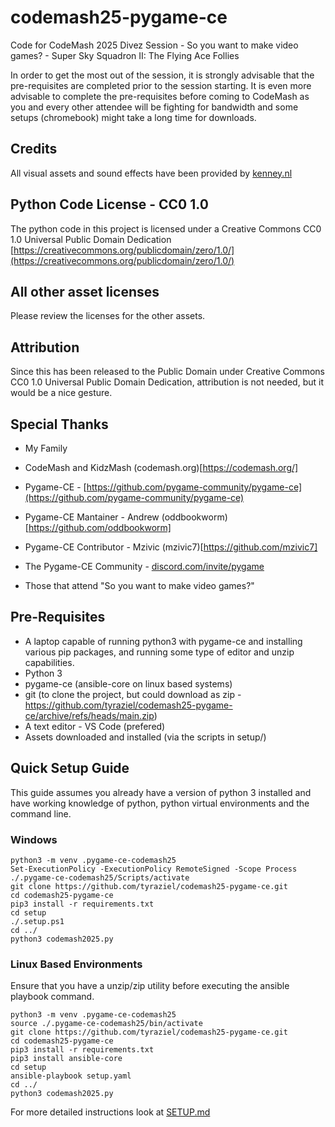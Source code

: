 # codemash25-pygame-ce
Code for CodeMash 2025 Divez Session - So you want to make video games? - Super Sky Squadron II: The Flying Ace Follies

In order to get the most out of the session, it is strongly advisable that the pre-requisites are completed prior to the session starting.  It is even more advisable to complete the pre-requisites before coming to CodeMash as you and every other attendee will be fighting for bandwidth and some setups (chromebook) might take a long time for downloads.

## Credits

All visual assets and sound effects have been provided by [kenney.nl](https://www.kenney.nl)

## Python Code License - CC0 1.0

The python code in this project is licensed under a Creative Commons CC0 1.0 Universal Public Domain Dedication [https://creativecommons.org/publicdomain/zero/1.0/](https://creativecommons.org/publicdomain/zero/1.0/)

## All other asset licenses

Please review the licenses for the other assets.

## Attribution

Since this has been released to the Public Domain under Creative Commons CC0 1.0 Universal Public Domain Dedication, attribution is not needed, but it would be a nice gesture.

## Special Thanks

- My Family

- CodeMash and KidzMash (codemash.org)[https://codemash.org/]

- Pygame-CE - [https://github.com/pygame-community/pygame-ce](https://github.com/pygame-community/pygame-ce)
- Pygame-CE Mantainer - Andrew (oddbookworm)[https://github.com/oddbookworm]
- Pygame-CE Contributor - Mzivic (mzivic7)[https://github.com/mzivic7]
- The Pygame-CE Community - [discord.com/invite/pygame](discord.com/invite/pygame)

- Those that attend "So you want to make video games?"

## Pre-Requisites

- A laptop capable of running python3 with pygame-ce and installing various pip packages, and running some type of editor and unzip capabilities.
- Python 3
- pygame-ce (ansible-core on linux based systems)
- git (to clone the project, but could download as zip - https://github.com/tyraziel/codemash25-pygame-ce/archive/refs/heads/main.zip)
- A text editor - VS Code (prefered)
- Assets downloaded and installed (via the scripts in setup/)

## Quick Setup Guide

This guide assumes you already have a version of python 3 installed and have working knowledge of python, python virtual environments and the command line.

### Windows

```shell
python3 -m venv .pygame-ce-codemash25
Set-ExecutionPolicy -ExecutionPolicy RemoteSigned -Scope Process
./.pygame-ce-codemash25/Scripts/activate
git clone https://github.com/tyraziel/codemash25-pygame-ce.git
cd codemash25-pygame-ce
pip3 install -r requirements.txt
cd setup
./.setup.ps1
cd ../
python3 codemash2025.py
```

### Linux Based Environments

Ensure that you have a unzip/zip utility before executing the ansible playbook command.

```shell
python3 -m venv .pygame-ce-codemash25
source ./.pygame-ce-codemash25/bin/activate
git clone https://github.com/tyraziel/codemash25-pygame-ce.git
cd codemash25-pygame-ce
pip3 install -r requirements.txt
pip3 install ansible-core
cd setup
ansible-playbook setup.yaml
cd ../
python3 codemash2025.py
```

For more detailed instructions look at [SETUP.md](SETUP.md)